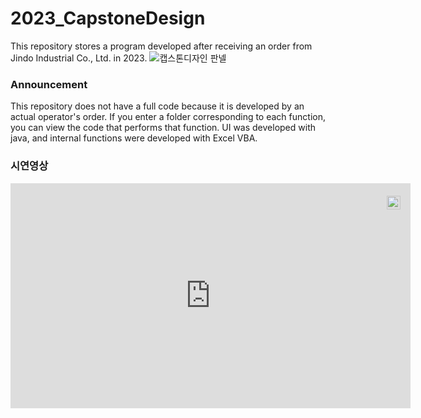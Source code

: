 # 2023_CapstoneDesign
This repository stores a program developed after receiving an order from Jindo Industrial Co., Ltd. in 2023.
![캡스톤디자인 판넬](https://github.com/ShinHeeYoun/2023_CapstoneDesign/assets/43941399/88e644d8-01b7-4501-921c-1283b2b851b2)
### Announcement
This repository does not have a full code because it is developed by an actual operator's order.
If you enter a folder corresponding to each function, you can view the code that performs that function.
UI was developed with java, and internal functions were developed with Excel VBA.

 ### 시연영상
 
<div style="position:relative;width:fit-content;height:fit-content;">
            <a style="position:absolute;top:20px;right:1rem;opacity:0.8;" href="https://clipchamp.com/watch/35EchumMMWb?utm_source=embed&utm_medium=embed&utm_campaign=watch">
                <img loading="lazy" style="height:22px;" src="https://clipchamp.com/e.svg" alt="Made with Clipchamp" />
            </a>
            <iframe allow="autoplay;" allowfullscreen style="border:none" src="https://clipchamp.com/watch/35EchumMMWb/embed" width="640" height="360"></iframe>
        </div>
